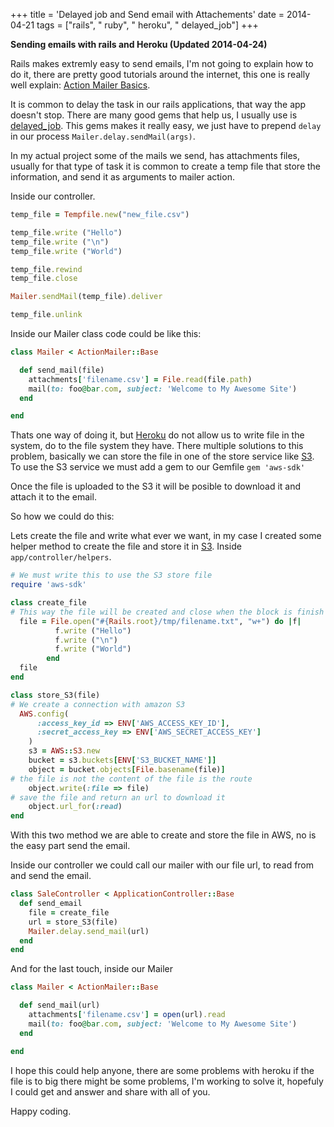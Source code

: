 +++
title = 'Delayed job and Send email with Attachements'
date = 2014-04-21
tags = ["rails", " ruby", " heroku", " delayed_job"]
+++

**Sending emails with rails and Heroku (Updated 2014-04-24)**

Rails makes extremly easy to send emails, I'm not going to explain how to do it, there are pretty good tutorials around the internet,
this one is really well explain: [Action Mailer Basics](http://edgeguides.rubyonrails.org/action_mailer_basics.html).



It is common to delay the task in our rails applications, that way the app doesn't stop. There are many good gems that help us,
I usually use is [delayed_job](https://github.com/collectiveidea/delayed_job). This gems makes it really easy, we just have to prepend
`delay` in our process `Mailer.delay.sendMail(args)`.


In my actual project some of the mails we send, has attachments files, usually for that type of task it is common to create a temp file that store the information,
and send it as arguments to mailer action.


Inside our controller.
```ruby
temp_file = Tempfile.new("new_file.csv")

temp_file.write ("Hello")
temp_file.write ("\n")
temp_file.write ("World")

temp_file.rewind
temp_file.close

Mailer.sendMail(temp_file).deliver

temp_file.unlink
```

Inside our Mailer class code could be like this:
```ruby
class Mailer < ActionMailer::Base

  def send_mail(file)
    attachments['filename.csv'] = File.read(file.path)
    mail(to: foo@bar.com, subject: 'Welcome to My Awesome Site')
  end

end
```

Thats one way of doing it, but [Heroku](https://www.heroku.com) do not allow us to write file in the system, do to the file system they have.
There multiple solutions to this problem, basically we can store the file in one of the store service like [S3](http://aws.amazon.com/).
To use the S3 service we must add a gem to our Gemfile `gem 'aws-sdk'`

Once the file is uploaded to the S3 it will be posible to download it and attach it to the email.

So how we could do this:

Lets create the file and write what ever we want, in my case I created some helper method to create the file and store it in [S3](http://aws.amazon.com/).
Inside `app/controller/helpers`.

```ruby
# We must write this to use the S3 store file
require 'aws-sdk'

class create_file
# This way the file will be created and close when the block is finish
  file = File.open("#{Rails.root}/tmp/filename.txt", "w+") do |f|
          f.write ("Hello")
          f.write ("\n")
          f.write ("World")
        end
  file
end

class store_S3(file)
# We create a connection with amazon S3
  AWS.config(
      :access_key_id => ENV['AWS_ACCESS_KEY_ID'],
      :secret_access_key => ENV['AWS_SECRET_ACCESS_KEY']
    )
    s3 = AWS::S3.new
    bucket = s3.buckets[ENV['S3_BUCKET_NAME']]
    object = bucket.objects[File.basename(file)]
# the file is not the content of the file is the route
    object.write(:file => file)
# save the file and return an url to download it
    object.url_for(:read)
end
```

With this two method we are able to create and store the file in AWS, no is the easy part send the email.

Inside our controller we could call our mailer with our file url, to read from and send the email.

```ruby
class SaleController < ApplicationController::Base
  def send_email
    file = create_file
    url = store_S3(file)
    Mailer.delay.send_mail(url)
  end
end
```

And for the last touch, inside our Mailer

```ruby
class Mailer < ActionMailer::Base

  def send_mail(url)
    attachments['filename.csv'] = open(url).read
    mail(to: foo@bar.com, subject: 'Welcome to My Awesome Site')
  end

end
```

I hope this could help anyone, there are some problems with heroku if the file is to big there might be some problems, I'm working to solve it, hopefuly I could get and answer and share with all of you.


Happy coding.







